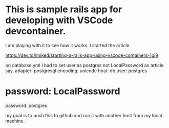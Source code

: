 # This is sample rails app for developing with VSCode devcontainer.

I am playing with it to see how it works.
I started the article 

https://dev.to/imiked/starting-a-rails-app-using-vscode-containers-1gj9


on database.yml
I had to set user as postgres not LocalPassword as article say.
  adapter: postgresql
  encoding: unicode
  host: db
  user: postgres
  # password: LocalPassword
  password: postgres


my goal is to push this to github and
run it with another host from my local machine.